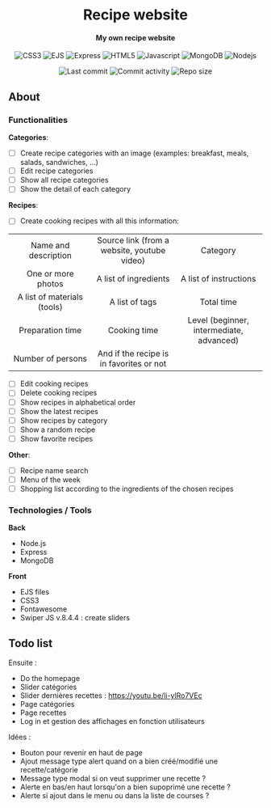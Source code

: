 <p align="center">
    <h1 align="center">Recipe website</h1>
    <h4 align="center">My own recipe website</h4>
</p>

<p align="center">
    <img alt="CSS3" src="https://img.shields.io/badge/-CSS3-0068BA?style=flat&logo=css3&logoColor=white" />
    <img alt="EJS" src="https://img.shields.io/badge/-EJS-BF225A?style=flat&logo=ejs&logoColor=white" />
    <img alt="Express" src="https://img.shields.io/badge/-Express-666666?style=flat&logo=express&logoColor=white" />
    <img alt="HTML5" src="https://img.shields.io/badge/-HTML5-DD4D25?style=flat&logo=html5&logoColor=white" />
    <img alt="Javascript" src="https://img.shields.io/badge/-Javascript-EFD81D?style=flat&logo=javascript&logoColor=white" />
    <img alt="MongoDB" src="https://img.shields.io/badge/-MongoDB-499B49?style=flat&logo=mongodb&logoColor=white" />
    <img alt="Nodejs" src="https://img.shields.io/badge/-Nodejs-8BBF3D?style=flat&logo=Node.js&logoColor=white" />
</p>

<p align="center">
    <img alt="Last commit" src="https://img.shields.io/github/last-commit/leag76/recipe-website?color=%23B5CDA3&logo=github&logoColor=white" />
    <img alt="Commit activity" src="https://img.shields.io/github/commit-activity/y/leag76/recipe-website?color=%23A76844&logo=github&logoColor=white" />
    <img alt="Repo size" src="https://img.shields.io/github/repo-size/leag76/recipe-website?color=%23C1AC95&logo=github&logoColor=white" />
</p>

## About

### Functionalities

**Categories**:

- [ ] Create recipe categories with an image (examples: breakfast, meals, salads, sandwiches, ...)
- [ ] Edit recipe categories
- [ ] Show all recipe categories
- [ ] Show the detail of each category

**Recipes**:

- [ ] Create cooking recipes with all this information:

<table align="center">
    <tbody>
        <tr>
            <td align="center" width="500px">Name and description</td>
            <td align="center" width="500px">Source link (from a website, youtube video)</td>
            <td align="center" width="500px">Category</td>
        </tr>
        <tr>
            <td align="center">One or more photos</td>
            <td align="center">A list of ingredients</td>
            <td align="center">A list of instructions</td>
        </tr>
        <tr>
            <td align="center">A list of materials (tools)</td>
            <td align="center">A list of tags</td>
            <td align="center">Total time</td>
        </tr>
        <tr>
            <td align="center">Preparation time</td>
            <td align="center">Cooking time</td>
            <td align="center">Level (beginner, intermediate, advanced)</td>
        </tr>
        <tr>
            <td align="center">Number of persons</td>
            <td align="center">And if the recipe is in favorites or not</td>
            <td align="center"></td>
        </tr>
    </tbody>
</table>

- [ ] Edit cooking recipes
- [ ] Delete cooking recipes
- [ ] Show recipes in alphabetical order
- [ ] Show the latest recipes
- [ ] Show recipes by category
- [ ] Show a random recipe
- [ ] Show favorite recipes

**Other**:

- [ ] Recipe name search
- [ ] Menu of the week
- [ ] Shopping list according to the ingredients of the chosen recipes

### Technologies / Tools

**Back**

- Node.js
- Express
- MongoDB

**Front**

- EJS files
- CSS3
- Fontawesome
- Swiper JS v.8.4.4 : create sliders

## Todo list

Ensuite :
- Do the homepage
- Slider catégories
- Slider dernières recettes : https://youtu.be/li-ylRo7VEc
- Page catégories
- Page recettes
- Log in et gestion des affichages en fonction utilisateurs

Idées :

- Bouton pour revenir en haut de page
- Ajout message type alert quand on a bien créé/modifié une recette/catégorie
- Message type modal si on veut supprimer une recette ?
- Alerte en bas/en haut lorsqu'on a bien supoprimé une recette ?
- Alerte si ajout dans le menu ou dans la liste de courses ?